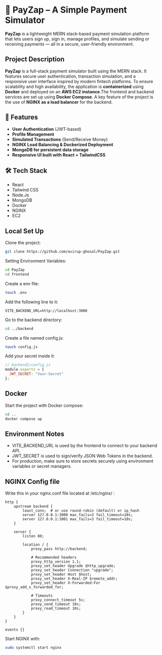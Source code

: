 # 💸 PayZap – A Simple Payment Simulator

**PayZap** is a lightweight MERN stack-based payment simulation platform that lets users sign up, sign in, manage profiles, and simulate sending or receiving payments — all in a secure, user-friendly environment.
## Project Description
**PayZap** is a full-stack payment simulator built using the MERN stack. It features secure user authentication, transaction simulation, and a responsive user interface inspired by modern fintech platforms. 
To ensure scalability and high availability, the application is **containerized** using **Docker** and deployed on an **AWS EC2 instance**.The frontend and backend services are set up using **Docker Compose**.
A key feature of the project is the use of **NGINX as a load balancer** for the backend.

## 🚀 Features
- **User Authentication** (JWT-based)
- **Profile Management**
- **Simulated Transactions** (Send/Receive Money)
- **NGINX Load Balancing & Dockerized Deployment**
- **MongoDB for persistent data storage**
- **Responsive UI built with React + TailwindCSS**

## 🛠️ Tech Stack
- React
- Tailwind CSS
- Node.Js
- MongoDB
- Docker
- NGINX
- EC2
## Local Set Up
Clone the project:
```bash
git clone https://github.com/avirup-ghosal/PayZap.git
```
Setting Environment Variables:
```bash
cd PayZap
cd frontend
```
Create a env file:
```bash
touch .env
```
Add the following line to it:
```env
VITE_BACKEND_URL=http://localhost:3000
```
Go to the backend directory:
```bash
cd ../backend
```
Create a file named config.js:
```bash
touch config.js
```
Add your secret inside it:
```js
// backend1/config.js
module.exports = {
  JWT_SECRET: "Your-Secret"
};
```
## Docker
Start the project with Docker compose:
```bash
cd ..
docker compose up
```
## Environment Notes
- VITE_BACKEND_URL is used by the frontend to connect to your backend API.
- JWT_SECRET is used to sign/verify JSON Web Tokens in the backend.
- For production, make sure to store secrets securely using environment variables or secret managers.

## NGINX Config file
Write this in your nginx.conf file located at /etc/nginx/ :

```text
http {
    upstream backend {
        least_conn;  # or use round-robin (default) or ip_hash
        server 127.0.0.1:3000 max_fails=3 fail_timeout=10s;
        server 127.0.0.1:3001 max_fails=3 fail_timeout=10s;
    }

    server {
        listen 80;

        location / {
            proxy_pass http://backend;

            # Recommended headers
            proxy_http_version 1.1;
            proxy_set_header Upgrade $http_upgrade;
            proxy_set_header Connection "upgrade";
            proxy_set_header Host $host;
            proxy_set_header X-Real-IP $remote_addr;
            proxy_set_header X-Forwarded-For $proxy_add_x_forwarded_for;

            # Timeouts
            proxy_connect_timeout 5s;
            proxy_send_timeout 10s;
            proxy_read_timeout 10s;
        }
    }
}

events {}
```
Start NGINX with:
```bash
sudo systemctl start nginx
```
